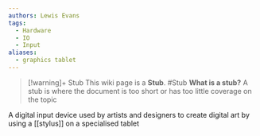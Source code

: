 ```yaml
---
authors: Lewis Evans
tags:
  - Hardware
  - IO
  - Input
aliases:
  - graphics tablet
---
```

> [!warning]+ Stub
> This wiki page is a **Stub**.
> #Stub 
> **What is a stub?**
> A stub is where the document is too short or has too little coverage on the topic

A digital input device used by artists and designers to create digital art by using a [[stylus]] on a specialised tablet